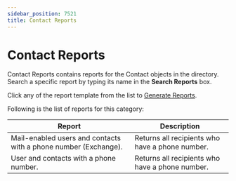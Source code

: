 ```yaml
---
sidebar_position: 7521
title: Contact Reports
---
```


# Contact Reports

Contact Reports contains reports for the Contact objects in the directory. Search a specific report by typing its name in the **Search Reports** box.

Click any of the report template from the list to [Generate Reports](Generate "Generate Reports").

Following is the list of reports for this category:

| Report | Description |
| --- | --- |
| Mail-enabled users and contacts with a phone number (Exchange). | Returns all recipients who have a phone number. |
| User and contacts with a phone number. | Returns all recipients who have a phone number. |